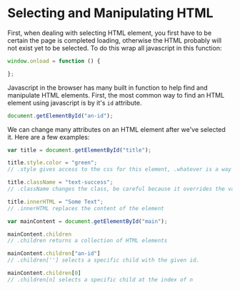 # Selecting and Manipulating HTML

First, when dealing with selecting HTML element, you first have to be certain the page is completed loading, otherwise the HTML probably will not exist yet to be selected. To do this wrap all javascript in this function:

```js
window.onload = function () {

};
```

Javascript in the browser has many built in function to help find and manipulate HTML elements. First, the most common way to find an HTML element using javascript is by it's `id` attribute.

```js
document.getElementById("an-id");
```

We can change many attributes on an HTML element after we've selected it. Here are a few examples:

```js
var title = document.getElementById("title");

title.style.color = "green";
// .style gives access to the css for this element, .whatever is a way to set that css property.

title.className = "text-success";
// .className changes the class, be careful because it overrides the value rather than adding to it

title.innerHTML = "Some Text";
// .innerHTML replaces the content of the element

var mainContent = document.getElementById("main");

mainContent.children
// .children returns a collection of HTML elements

mainContent.children["an-id"]
// .children[''] selects a specific child with the given id.

mainContent.children[0]
// .children[n] selects a specific child at the index of n
```
